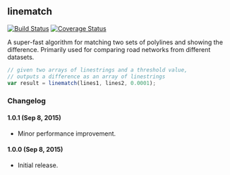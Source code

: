 ## linematch

[![Build Status](https://travis-ci.org/mapbox/linematch.svg?branch=master)](https://travis-ci.org/mapbox/linematch)
[![Coverage Status](https://coveralls.io/repos/mapbox/linematch/badge.svg?branch=master&service=github)](https://coveralls.io/github/mapbox/linematch?branch=master)

A super-fast algorithm for matching two sets of polylines and showing the difference.
Primarily used for comparing road networks from different datasets.

```js
// given two arrays of linestrings and a threshold value,
// outputs a difference as an array of linestrings
var result = linematch(lines1, lines2, 0.0001);
```

### Changelog

#### 1.0.1 (Sep 8, 2015)

- Minor performance improvement.

#### 1.0.0 (Sep 8, 2015)

- Initial release.
